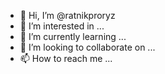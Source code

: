- 👋 Hi, I’m @ratnikproryz
- 👀 I’m interested in ...
- 🌱 I’m currently learning ...
- 💞️ I’m looking to collaborate on ...
- 📫 How to reach me ...

<!---
ratnikproryz/ratnikproryz is a ✨ special ✨ repository because its `README.md` (this file) appears on your GitHub profile.
You can click the Preview link to take a look at your changes.
--->
